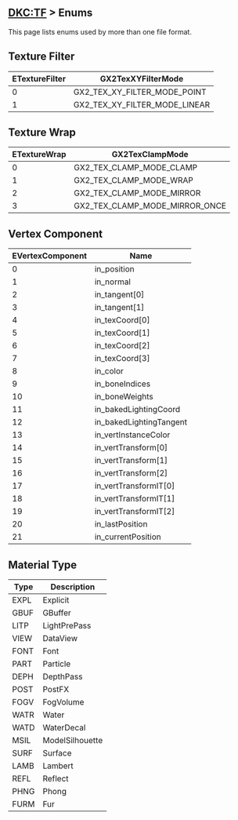 ## [DKC:TF](../../formats.md#dkctf) > Enums

This page lists enums used by more than one file format.

## Texture Filter
| ETextureFilter | GX2TexXYFilterMode |
| --- | --- |
| 0 | GX2_TEX_XY_FILTER_MODE_POINT |
| 1 | GX2_TEX_XY_FILTER_MODE_LINEAR |

## Texture Wrap
| ETextureWrap | GX2TexClampMode |
| --- | --- |
| 0 | GX2_TEX_CLAMP_MODE_CLAMP |
| 1 | GX2_TEX_CLAMP_MODE_WRAP |
| 2 | GX2_TEX_CLAMP_MODE_MIRROR |
| 3 | GX2_TEX_CLAMP_MODE_MIRROR_ONCE |

## Vertex Component
| EVertexComponent | Name |
| --- | --- |
| 0 | in_position |
| 1 | in_normal |
| 2 | in_tangent[0] |
| 3 | in_tangent[1] |
| 4 | in_texCoord[0] |
| 5 | in_texCoord[1] |
| 6 | in_texCoord[2] |
| 7 | in_texCoord[3] |
| 8 | in_color |
| 9 | in_boneIndices |
| 10 | in_boneWeights |
| 11 | in_bakedLightingCoord |
| 12 | in_bakedLightingTangent |
| 13 | in_vertInstanceColor |
| 14 | in_vertTransform[0] |
| 15 | in_vertTransform[1] |
| 16 | in_vertTransform[2] |
| 17 | in_vertTransformIT[0] |
| 18 | in_vertTransformIT[1] |
| 19 | in_vertTransformIT[2] |
| 20 | in_lastPosition |
| 21 | in_currentPosition |

## Material Type
| Type | Description |
| --- | --- |
| EXPL | Explicit |
| GBUF | GBuffer |
| LITP | LightPrePass |
| VIEW | DataView |
| FONT | Font |
| PART | Particle |
| DEPH | DepthPass |
| POST | PostFX |
| FOGV | FogVolume |
| WATR | Water |
| WATD | WaterDecal |
| MSIL | ModelSilhouette |
| SURF | Surface |
| LAMB | Lambert |
| REFL | Reflect |
| PHNG | Phong |
| FURM | Fur |